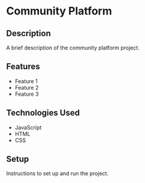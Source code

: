 # Community Platform

## Description

A brief description of the community platform project.

## Features

- Feature 1
- Feature 2
- Feature 3

## Technologies Used

- JavaScript
- HTML
- CSS

## Setup

Instructions to set up and run the project.
